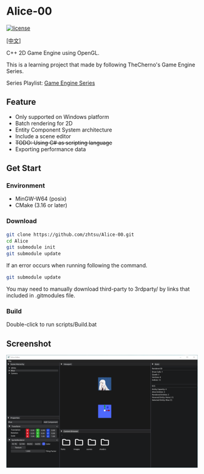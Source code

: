 # Alice-00
[![license](https://img.shields.io/github/license/zhtsu/Alice-00)](LICENSE)

[[中文]](README.zhCN.md)

C++ 2D Game Engine using OpenGL.

This is a learning project that made by following TheCherno's Game Engine Series.

Series Playlist: [Game Engine Series](https://www.youtube.com/playlist?list=PLlrATfBNZ98dC-V-N3m0Go4deliWHPFwT)

## Feature
- Only supported on Windows platform
- Batch rendering for 2D
- Entity Component System architecture
- Include a scene editor
- ~~TODO: Using C# as scripting language~~
- Exporting performance data

## Get Start
### Environment
- MinGW-W64 (posix)
- CMake (3.16 or later)

### Download
```bash
git clone https://github.com/zhtsu/Alice-00.git
cd Alice
git submodule init
git submodule update
```
If an error occurs when running following the command. 
```bash
git submodule update
```
You may need to manually download third-party to 3rdparty/ by links that included in .gitmodules file.

### Build
Double-click to run scripts/Build.bat

## Screenshot
![screenshots/editor.png](screenshots/editor.png)
